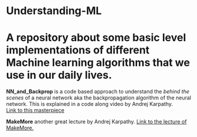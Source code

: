 # Understanding-ML

# A repository about some basic level implementations of different Machine learning algorithms that we use in our daily lives.

<b>NN_and_Backprop</b> is a code based approach to understand the <i>behind the scenes</i> of a neural network aka the backpropagation algorithm of the neural network. This is explained in a code along video by Andrej Karpathy. 
<br>
<a href="https://www.youtube.com/embed/VMj-3S1tku0"> Link to this masterpiece </a> 

<b>MakeMore</b> another great lecture by Andrej Karpathy.
<a href="https://youtu.be/PaCmpygFfXo"> Link to the lecture of MakeMore.